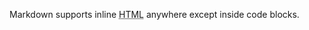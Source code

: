 Markdown supports inline <abbr title="Hypertext Markup Language">HTML</abbr> anywhere except inside code blocks.
